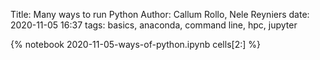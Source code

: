 Title: Many ways to run Python
Author: Callum Rollo, Nele Reyniers
date: 2020-11-05 16:37
tags: basics, anaconda, command line, hpc, jupyter

{% notebook 2020-11-05-ways-of-python.ipynb cells[2:] %}